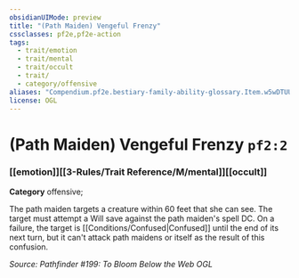 ```yaml
---
obsidianUIMode: preview
title: "(Path Maiden) Vengeful Frenzy"
cssclasses: pf2e,pf2e-action
tags:
  - trait/emotion
  - trait/mental
  - trait/occult
  - trait/
  - category/offensive
aliases: "Compendium.pf2e.bestiary-family-ability-glossary.Item.w5wDTUUeGHAAoZH1"
license: OGL
---
```

# (Path Maiden) Vengeful Frenzy `pf2:2`

### [[emotion]][[3-Rules/Trait Reference/M/mental]][[occult]]

**Category** offensive; 




The path maiden targets a creature within 60 feet that she can see. The target must attempt a Will save against the path maiden's spell DC. On a failure, the target is [[Conditions/Confused|Confused]] until the end of its next turn, but it can't attack path maidens or itself as the result of this confusion.

*Source: Pathfinder #199: To Bloom Below the Web*
*OGL*